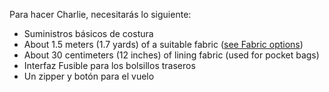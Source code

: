Para hacer Charlie, necesitarás lo siguiente:

- Suministros básicos de costura
- About 1.5 meters (1.7 yards) of a suitable fabric ([see Fabric options](/docs/patterns/charlie/fabric))
- About 30 centimeters (12 inches) of lining fabric (used for pocket bags)
- Interfaz Fusible para los bolsillos traseros
- Un zipper y botón para el vuelo
